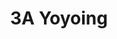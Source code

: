 ---
layout: home

title: 3A Yoyoing
titleTemplate: A style of yoyoing involves two yoyos doing string tricks at the same time.

hero:
  name: 3A Yoyoing
  text:
  tagline: A style of yoyoing involves two yoyos doing string tricks at the same time.
---